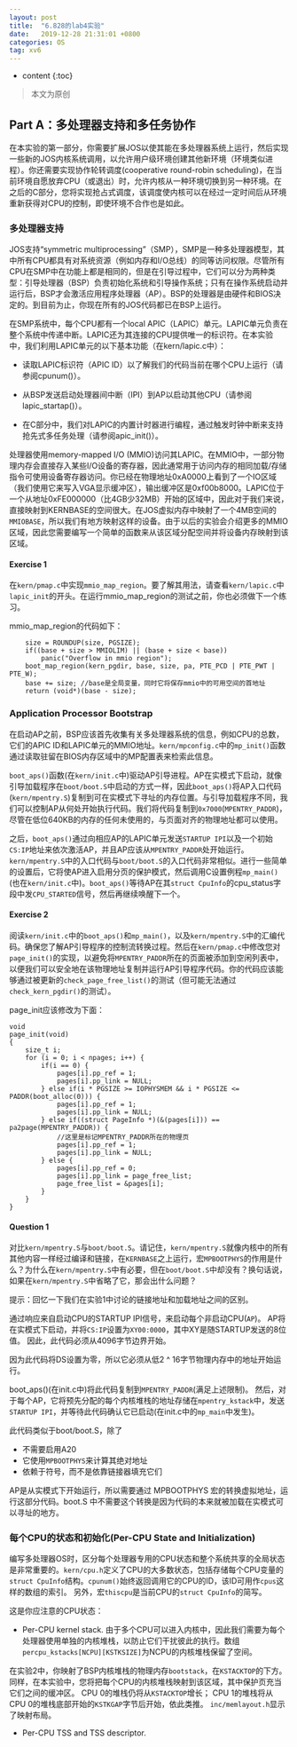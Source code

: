 ```yaml
---
layout: post
title:  "6.828的lab4实验"
date:   2019-12-28 21:31:01 +0800
categories: OS
tag: xv6
---
```


* content
{:toc}

>本文为原创

## Part A：多处理器支持和多任务协作

在本实验的第一部分，你需要扩展JOS以使其能在多处理器系统上运行，然后实现一些新的JOS内核系统调用，以允许用户级环境创建其他新环境（环境类似进程）。你还需要实现协作轮转调度(cooperative round-robin scheduling)，在当前环境自愿放弃CPU（或退出）时，允许内核从一种环境切换到另一种环境。在之后的C部分，您将实现抢占式调度，该调度使内核可以在经过一定时间后从环境重新获得对CPU的控制，即使环境不合作也是如此。

### 多处理器支持

JOS支持“symmetric multiprocessing”（SMP），SMP是一种多处理器模型，其中所有CPU都具有对系统资源（例如内存和I/O总线）的同等访问权限。尽管所有CPU在SMP中在功能上都是相同的，但是在引导过程中，它们可以分为两种类型：引导处理器（BSP）负责初始化系统和引导操作系统；只有在操作系统启动并运行后，BSP才会激活应用程序处理器（AP）。BSP的处理器是由硬件和BIOS决定的。到目前为止，你现在所有的JOS代码都已在BSP上运行。

在SMP系统中，每个CPU都有一个local APIC（LAPIC）单元。LAPIC单元负责在整个系统中传递中断。LAPIC还为其连接的CPU提供唯一的标识符。在本实验中，我们利用LAPIC单元的以下基本功能（在kern/lapic.c中）：

+ 读取LAPIC标识符（APIC ID）以了解我们的代码当前在哪个CPU上运行（请参阅cpunum()）。

+ 从BSP发送启动处理器间中断（IPI）到AP以启动其他CPU（请参阅lapic_startap()）。

+ 在C部分中，我们对LAPIC的内置计时器进行编程，通过触发时钟中断来支持抢先式多任务处理（请参阅apic_init()）。

处理器使用memory-mapped I/O (MMIO)访问其LAPIC。在MMIO中，一部分物理内存会直接存入某些I/O设备的寄存器，因此通常用于访问内存的相同加载/存储指令可使用设备寄存器访问。你已经在物理地址0xA0000上看到了一个IO区域（我们使用它来写入VGA显示缓冲区），输出缓冲区是0xf00b8000。LAPIC位于一个从地址0xFE000000（比4GB少32MB）开始的区域中，因此对于我们来说，直接映射到KERNBASE的空间很大。在JOS虚拟内存中映射了一个4MB空间的`MMIOBASE`，所以我们有地方映射这样的设备。由于以后的实验会介绍更多的MMIO区域，因此您需要编写一个简单的函数来从该区域分配空间并将设备内存映射到该区域。

#### Exercise 1

在`kern/pmap.c`中实现`mmio_map_region`。要了解其用法，请查看`kern/lapic.c`中`lapic_init`的开头。在运行mmio_map_region的测试之前，你也必须做下一个练习。

mmio_map_region的代码如下：

```
	size = ROUNDUP(size, PGSIZE);
	if((base + size > MMIOLIM) || (base + size < base))
		panic("Overflow in mmio region");
	boot_map_region(kern_pgdir, base, size, pa, PTE_PCD | PTE_PWT | PTE_W);
	base += size; //base是全局变量，同时它将保存mmio中的可用空间的首地址
	return (void*)(base - size);
```

### Application Processor Bootstrap

在启动AP之前，BSP应该首先收集有关多处理器系统的信息，例如CPU的总数，它们的APIC ID和LAPIC单元的MMIO地址。`kern/mpconfig.c`中的`mp_init()`函数通过读取驻留在BIOS内存区域中的MP配置表来检索此信息。

`boot_aps()`函数(在`kern/init.c`中)驱动AP引导进程。AP在实模式下启动，就像引导加载程序在`boot/boot.S`中启动的方式一样，因此`boot_aps()`将AP入口代码(`kern/mpentry.S`)复制到可在实模式下寻址的内存位置。与引导加载程序不同，我们可以控制AP从何处开始执行代码。我们将代码复制到`0x7000`(`MPENTRY_PADDR`)，尽管在低位640KB的内存的任何未使用的，与页面对齐的物理地址都可以使用。

之后，`boot_aps()`通过向相应AP的LAPIC单元发送`STARTUP IPI`以及一个初始`CS:IP`地址来依次激活AP，并且AP应该从`MPENTRY_PADDR`处开始运行。`kern/mpentry.S`中的入口代码与`boot/boot.S`的入口代码非常相似。进行一些简单的设置后，它将使AP进入启用分页的保护模式，然后调用C设置例程`mp_main()`(也在`kern/init.c`中)。`boot_aps()`等待AP在其`struct CpuInfo`的cpu_status字段中发`CPU_STARTED`信号，然后再继续唤醒下一个。

#### Exercise 2

阅读`kern/init.c`中的`boot_aps()`和`mp_main()`，以及`kern/mpentry.S`中的汇编代码。确保您了解AP引导程序的控制流转换过程。然后在`kern/pmap.c`中修改您对`page_init()`的实现，以避免将`MPENTRY_PADDR`所在的页面被添加到空闲列表中，以便我们可以安全地在该物理地址复制并运行AP引导程序代码。你的代码应该能够通过被更新的`check_page_free_list()`的测试（但可能无法通过`check_kern_pgdir()`的测试）。

page_init应该修改为下面：

```
void
page_init(void)
{
	size_t i;
	for (i = 0; i < npages; i++) {
		if(i == 0) {
			pages[i].pp_ref = 1;
			pages[i].pp_link = NULL;
		} else if(i * PGSIZE >= IOPHYSMEM && i * PGSIZE <= PADDR(boot_alloc(0))) {
			pages[i].pp_ref = 1;
			pages[i].pp_link = NULL;
		} else if((struct PageInfo *)(&(pages[i])) == pa2page(MPENTRY_PADDR)) {  
            //这里是标记MPENTRY_PADDR所在的物理页
			pages[i].pp_ref = 1;
			pages[i].pp_link = NULL;
		} else {
			pages[i].pp_ref = 0;
			pages[i].pp_link = page_free_list;
			page_free_list = &pages[i];
		}
	}
}
```

#### Question 1

对比`kern/mpentry.S`与`boot/boot.S`。请记住，`kern/mpentry.S`就像内核中的所有其他内容一样经过编译和链接，在`KERNBASE`之上运行，宏`MPBOOTPHYS`的作用是什么？为什么在`kern/mpentry.S`中有必要，但在`boot/boot.S`中却没有？换句话说，如果在`kern/mpentry.S`中省略了它，那会出什么问题？

提示：回忆一下我们在实验1中讨论的链接地址和加载地址之间的区别。

通过响应来自启动CPU的STARTUP IPI信号，来启动每个非启动CPU(`AP`)。 AP将在实模式下启动，并将`CS:IP`设置为`XY00:0000`，其中XY是随STARTUP发送的8位值。 因此，此代码必须从4096字节边界开始。

因为此代码将DS设置为零，所以它必须从低2 ^ 16字节物理内存中的地址开始运行。

boot_aps()(在init.c中)将此代码复制到`MPENTRY_PADDR`(满足上述限制)。 然后，对于每个AP，它将预先分配的每个内核堆栈的地址存储在`mpentry_kstack`中，发送`STARTUP IPI`，并等待此代码确认它已启动(在init.c中的`mp_main`中发生)。

此代码类似于boot/boot.S，除了
+ 不需要启用A20
+ 它使用`MPBOOTPHYS`来计算其绝对地址
+ 依赖于符号，而不是依靠链接器填充它们

AP是从实模式下开始运行，所以需要通过 MPBOOTPHYS 宏的转换虚拟地址，运行这部分代码。boot.S 中不需要这个转换是因为代码的本来就被加载在实模式可以寻址的地方。

### 每个CPU的状态和初始化(Per-CPU State and Initialization)

编写多处理器OS时，区分每个处理器专用的CPU状态和整个系统共享的全局状态是非常重要的。`kern/cpu.h`定义了CPU的大多数状态，包括存储每个CPU变量的`struct CpuInfo`结构。`cpunum()`始终返回调用它的CPU的ID，该ID可用作`cpus`这样的数组的索引。 另外，宏`thiscpu`是当前CPU的`struct CpuInfo`的简写。

这是你应注意的CPU状态：

+ Per-CPU kernel stack.
由于多个CPU可以进入内核中，因此我们需要为每个处理器使用单独的内核堆栈，以防止它们干扰彼此的执行。数组`percpu_kstacks[NCPU][KSTKSIZE]`为NCPU的内核堆栈保留了空间。

在实验2中，你映射了BSP内核堆栈的物理内存`bootstack`，在`KSTACKTOP`的下方。 同样，在本实验中，您将把每个CPU的内核堆栈映射到该区域，其中保护页充当它们之间的缓冲区。 CPU 0的堆栈仍将从`KSTACKTOP`增长； CPU 1的堆栈将从CPU 0的堆栈底部开始的`KSTKGAP`字节后开始，依此类推。 `inc/memlayout.h`显示了映射布局。

+ Per-CPU TSS and TSS descriptor.
